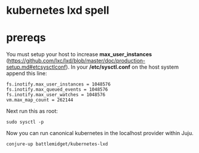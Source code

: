 # kubernetes lxd spell

# prereqs

You must setup your host to increase **max_user_instances** (https://github.com/lxc/lxd/blob/master/doc/production-setup.md#etcsysctlconf). In your **/etc/sysctl.conf** on the host system append this line:

```
fs.inotify.max_user_instances = 1048576
fs.inotify.max_queued_events = 1048576
fs.inotify.max_user_watches = 1048576
vm.max_map_count = 262144
```

Next run this as root:

```
sudo sysctl -p
```

Now you can run canonical kubernetes in the localhost provider within Juju.

```
conjure-up battlemidget/kubernetes-lxd
```
